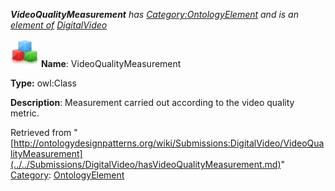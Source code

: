___VideoQualityMeasurement__ has [Category:OntologyElement](../../Category/OntologyElement.md "Category:OntologyElement") and is an [element of](../../Property/ElementOf.md "Property:ElementOf") [DigitalVideo](../../Submissions/DigitalVideo.md "Submissions:DigitalVideo")_


  




[![Class](../../images/thumb/2/27/Class.gif/45px-Class.gif)](../../Image/Class.gif.md "Class")
__Name__: VideoQualityMeasurement 


__Type:__ owl:Class 


__Description__: Measurement carried out according to the video quality metric. 





Retrieved from "[http://ontologydesignpatterns.org/wiki/Submissions:DigitalVideo/VideoQualityMeasurement](../../Submissions/DigitalVideo/hasVideoQualityMeasurement.md)"
 [Category](http://ontologydesignpatterns.org/wiki/Special:Categories "Special:Categories"): [OntologyElement](../../Category/OntologyElement.md "Category:OntologyElement")
